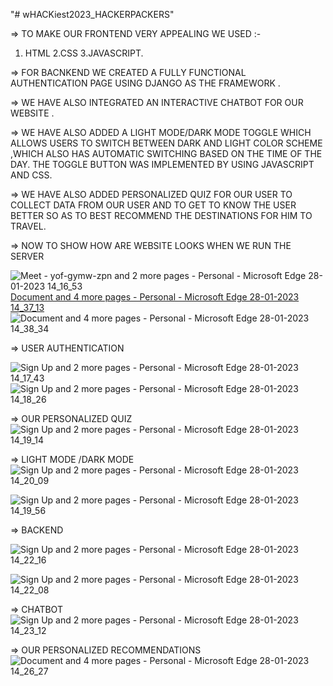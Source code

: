"# wHACKiest2023_HACKERPACKERS" 

=> TO MAKE OUR FRONTEND VERY APPEALING WE USED :-
1. HTML
2.CSS
3.JAVASCRIPT.

=> FOR BACNKEND WE CREATED A FULLY FUNCTIONAL AUTHENTICATION PAGE USING DJANGO AS THE FRAMEWORK .

=> WE HAVE ALSO INTEGRATED AN INTERACTIVE CHATBOT FOR OUR WEBSITE .

=> WE HAVE ALSO ADDED A LIGHT MODE/DARK MODE TOGGLE WHICH ALLOWS USERS TO SWITCH BETWEEN DARK AND LIGHT COLOR SCHEME ,WHICH ALSO HAS AUTOMATIC SWITCHING BASED ON THE TIME OF THE DAY. THE TOGGLE BUTTON WAS IMPLEMENTED BY USING JAVASCRIPT AND CSS.

=> WE HAVE ALSO ADDED PERSONALIZED QUIZ FOR OUR USER TO COLLECT DATA FROM OUR USER AND TO GET TO KNOW THE USER BETTER SO AS TO BEST RECOMMEND THE DESTINATIONS FOR HIM TO TRAVEL.


=> NOW TO SHOW HOW ARE WEBSITE LOOKS WHEN WE RUN THE SERVER


![Meet - yof-gymw-zpn and 2 more pages - Personal - Microsoft​ Edge 28-01-2023 14_16_53](https://user-images.githubusercontent.com/108003314/215256557-6aed5526-d908-4103-bccc-1f0465948be8.png)
[Document and 4 more pages - Personal - Microsoft​ Edge 28-01-2023 14_37_13](https://user-images.githubusercontent.com/108003314/215257500-1173600f-a6e6-4085-9799-024c5c372d53.png)
![Document and 4 more pages - Personal - Microsoft​ Edge 28-01-2023 14_38_34](https://user-images.githubusercontent.com/108003314/215257537-01cb2f8e-f8fe-4e68-8602-2183faa70ff3.png)


=> USER AUTHENTICATION 

![Sign Up and 2 more pages - Personal - Microsoft​ Edge 28-01-2023 14_17_43](https://user-images.githubusercontent.com/108003314/215256604-2864fb79-6b6d-4eef-8a96-e011d2f5c872.png)
![Sign Up and 2 more pages - Personal - Microsoft​ Edge 28-01-2023 14_18_26](https://user-images.githubusercontent.com/108003314/215256642-95f10916-720e-45ad-be0b-5d6b444a1a3d.png)


=> OUR PERSONALIZED QUIZ 
![Sign Up and 2 more pages - Personal - Microsoft​ Edge 28-01-2023 14_19_14](https://user-images.githubusercontent.com/108003314/215256679-488fc7b5-d63c-4298-8160-034d2a3fb061.png)

=> LIGHT MODE /DARK MODE ![Sign Up and 2 more pages - Personal - Microsoft​ Edge 28-01-2023 14_20_09](https://user-images.githubusercontent.com/108003314/215256745-544e4643-9680-427e-9583-19e40817fea3.png)

![Sign Up and 2 more pages - Personal - Microsoft​ Edge 28-01-2023 14_19_56](https://user-images.githubusercontent.com/108003314/215256750-6cd86b83-acf8-4b62-8ac7-55e99e0ed3c4.png)

=> BACKEND

![Sign Up and 2 more pages - Personal - Microsoft​ Edge 28-01-2023 14_22_16](https://user-images.githubusercontent.com/108003314/215256806-9635cdaa-44ce-412a-9077-4577a55874fa.png)

![Sign Up and 2 more pages - Personal - Microsoft​ Edge 28-01-2023 14_22_08](https://user-images.githubusercontent.com/108003314/215256802-a4be494d-d6cd-40b1-9133-b16fd968ce38.png)

=> CHATBOT
![Sign Up and 2 more pages - Personal - Microsoft​ Edge 28-01-2023 14_23_12](https://user-images.githubusercontent.com/108003314/215256854-cb515344-f88e-42ea-b9a4-646704471f31.png)

=> OUR PERSONALIZED RECOMMENDATIONS![Document and 4 more pages - Personal - Microsoft​ Edge 28-01-2023 14_26_27](https://user-images.githubusercontent.com/108003314/215257059-4ef8caac-76d7-4635-92f6-70c5d2f7e8d8.png)







